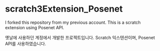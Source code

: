 # scratch3Extension_Posenet

I forked this repository from my previous account.
This is a scratch extension using Posenet API.

옛날에 사용하던 계정에서 개발한 프로젝트입니다. 
Scratch 익스텐션이며, Posenet API를 사용하였습니다.
